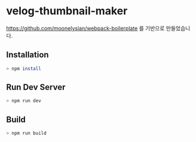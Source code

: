 # velog-thumbnail-maker
https://github.com/moonelysian/webpack-boilerplate 를 기반으로 만들었습니다.

## Installation

```bash
> npm install
```

## Run Dev Server

```bash
> npm run dev
```

## Build

```bash
> npm run build
```

